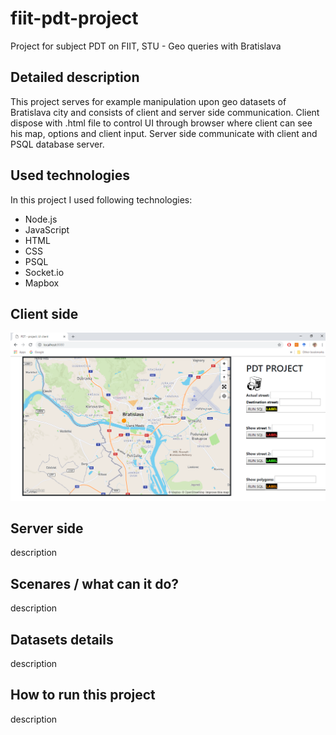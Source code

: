 # fiit-pdt-project
Project for subject PDT on FIIT, STU - Geo queries with Bratislava

## Detailed description

This project serves for example manipulation upon geo datasets of Bratislava city and consists of client and server side communication. Client dispose with .html file to control UI through browser where client can see his map, options and client input. Server side communicate with client and PSQL database server.

## Used technologies

In this project I used following technologies:
* Node.js
* JavaScript
* HTML
* CSS
* PSQL
* Socket.io
* Mapbox

## Client side

![My UI picture](https://github.com/Marek-Bernad/fiit-pdt-project/blob/master/images/ui.png)

## Server side

description

## Scenares / what can it do?

description

## Datasets details

description

## How to run this project

description




